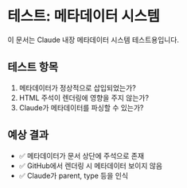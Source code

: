 <!--
@meta
id: doc_20250901_test_metadata
type: test
parent: claude_metadata_system
status: draft
created: 2025-09-01
updated: 2025-09-01
triggers: claude_metadata_system.md
-->

# 테스트: 메타데이터 시스템

이 문서는 Claude 내장 메타데이터 시스템 테스트용입니다.

## 테스트 항목
1. 메타데이터가 정상적으로 삽입되었는가?
2. HTML 주석이 렌더링에 영향을 주지 않는가?
3. Claude가 메타데이터를 파싱할 수 있는가?

## 예상 결과
- ✅ 메타데이터가 문서 상단에 주석으로 존재
- ✅ GitHub에서 렌더링 시 메타데이터 보이지 않음
- ✅ Claude가 parent, type 등을 인식